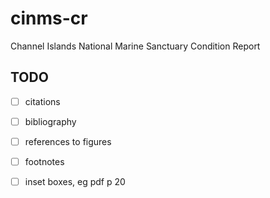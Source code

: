 # cinms-cr
Channel Islands National Marine Sanctuary Condition Report

## TODO
- [ ] citations
- [ ] bibliography
- [ ] references to figures
- [ ] footnotes
- [ ] inset boxes, eg pdf p 20

